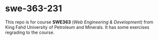 # swe-363-231
This repo is for course **SWE363** (*Web Engineering &amp; Development*) from King Fahd University of Petroleum and Minerals. It has some exercises regrading to the course.
